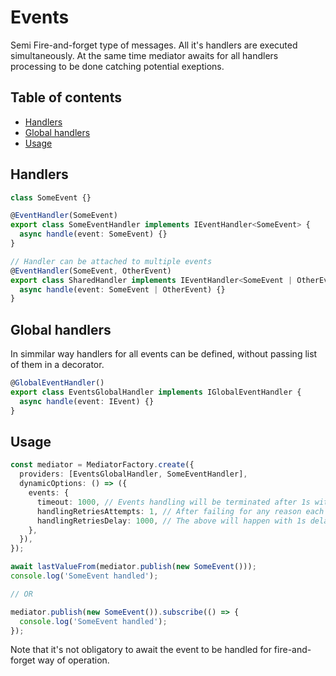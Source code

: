 # Events

Semi Fire-and-forget type of messages. All it's handlers are executed simultaneously. At the same time mediator awaits for all handlers processing to be done catching potential exeptions.

## Table of contents

- [Handlers](#handlers)
- [Global handlers](#global_handlers)
- [Usage](#usage)

## Handlers

<a name="handlers"></a>

```ts
class SomeEvent {}

@EventHandler(SomeEvent)
export class SomeEventHandler implements IEventHandler<SomeEvent> {
  async handle(event: SomeEvent) {}
}

// Handler can be attached to multiple events
@EventHandler(SomeEvent, OtherEvent)
export class SharedHandler implements IEventHandler<SomeEvent | OtherEvent> {
  async handle(event: SomeEvent | OtherEvent) {}
}
```

## Global handlers

<a name="global_handlers"></a>

In simmilar way handlers for all events can be defined, without passing list of them in a decorator.

```ts
@GlobalEventHandler()
export class EventsGlobalHandler implements IGlobalEventHandler {
  async handle(event: IEvent) {}
}
```

## Usage

<a name="usage"></a>

```ts
const mediator = MediatorFactory.create({
  providers: [EventsGlobalHandler, SomeEventHandler],
  dynamicOptions: () => ({
    events: {
      timeout: 1000, // Events handling will be terminated after 1s with timeout exception
      handlingRetriesAttempts: 1, // After failing for any reason each handler will have one more chance to process event
      handlingRetriesDelay: 1000, // The above will happen with 1s delay
    },
  }),
});

await lastValueFrom(mediator.publish(new SomeEvent()));
console.log('SomeEvent handled');

// OR

mediator.publish(new SomeEvent()).subscribe(() => {
  console.log('SomeEvent handled');
});
```

Note that it's not obligatory to await the event to be handled for fire-and-forget way of operation.
